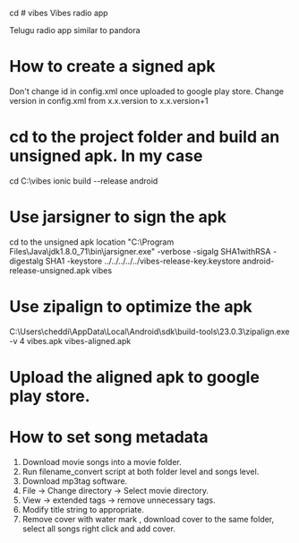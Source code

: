 cd # vibes
Vibes radio app

Telugu radio app similar to pandora

# How to create a signed apk
Don't change id in config.xml once uploaded to google play store.
Change version in config.xml from x.x.version to x.x.version+1

# cd to the project folder and build an unsigned apk. In my case
cd C:\vibes
ionic build --release android

# Use jarsigner to sign the apk
cd to the unsigned apk location
"C:\Program Files\Java\jdk1.8.0_71\bin\jarsigner.exe" -verbose -sigalg SHA1withRSA -digestalg SHA1 -keystore ../../../../../vibes-release-key.keystore android-release-unsigned.apk vibes

# Use zipalign to optimize the apk
C:\Users\cheddi\AppData\Local\Android\sdk\build-tools\23.0.3\zipalign.exe -v 4 vibes.apk vibes-aligned.apk

# Upload the aligned apk to google play store.

# How to set song metadata

1. Download movie songs into a movie folder.
2. Run filename_convert script at both folder level and songs level.
3. Download mp3tag software.
4. File -> Change directory -> Select movie directory.
5. View -> extended tags -> remove unnecessary tags.
6. Modify title string to appropriate.
7. Remove cover with water mark , download cover to the same folder, select all songs right click and add cover.
